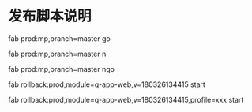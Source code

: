 # 发布脚本说明
fab prod:mp,branch=master go

fab prod:mp,branch=master n

fab prod:mp,branch=master ngo



fab rollback:prod,module=q-app-web,v=180326134415 start

fab rollback:prod,module=q-app-web,v=180326134415,profile=xxx start